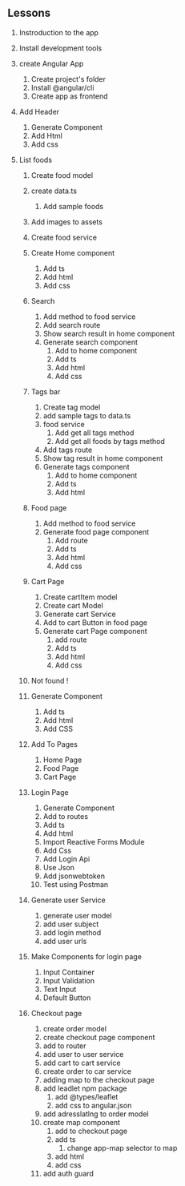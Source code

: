 ## Lessons

1. Instroduction to the app
2. Install development tools
3. create Angular App
   1. Create project's folder
   2. Install @angular/cli
   3. Create app as frontend
4. Add Header
   1. Generate Component
   2. Add Html
   3. Add css
5. List foods

   1. Create food model
   2. create data.ts
      1. Add sample foods
   3. Add images to assets
   4. Create food service
   5. Create Home component
      1. Add ts
      2. Add html
      3. Add css
   6. Search
      1. Add method to food service
      2. Add search route
      3. Show search result in home component
      4. Generate search component
         1. Add to home component
         2. Add ts
         3. Add html
         4. Add css
   7. Tags bar
      1. Create tag model
      2. add sample tags to data.ts
      3. food service
         1. Add get all tags method
         2. Add get all foods by tags method
      4. Add tags route
      5. Show tag result in home component
      6. Generate tags component
         1. Add to home component
         2. Add ts
         3. Add html
   8. Food page

      1. Add method to food service
      2. Generate food page component
         1. Add route
         2. Add ts
         3. Add html
         4. Add css

   9. Cart Page

      1. Create cartItem model
      2. Create cart Model
      3. Generate cart Service
      4. Add to cart Button in food page
      5. Generate cart Page component
         1. add route
         2. Add ts
         3. Add html
         4. Add css

   10. Not found !
   11. Generate Component
       1. Add ts
       2. Add html
       3. Add CSS
   12. Add To Pages
       1. Home Page
       2. Food Page
       3. Cart Page
   13. Login Page
       1. Generate Component
       1. Add to routes
       1. Add ts
       1. Add html
       1. Import Reactive Forms Module
       1. Add Css
       1. Add Login Api
       1. Use Json
       1. Add jsonwebtoken
       1. Test using Postman
   14. Generate user Service
       1. generate user model
       2. add user subject
       3. add login method
       4. add user urls
   15. Make Components for login page

       1. Input Container
       2. Input Validation
       3. Text Input
       4. Default Button

   16. Checkout page
       1. create order model
       2. create checkout page component
       3. add to router
       4. add user to user service
       5. add cart to cart service
       6. create order to car service
       7. adding map to the checkout page
       8. add leadlet npm package
          1. add @types/leaflet
          2. add css to angular.json
       9. add adresslatlng to order model
       10. create map component
           1. add to checkout page
           2. add ts
              1. change app-map selector to map
           3. add html
           4. add css
       11. add auth guard
